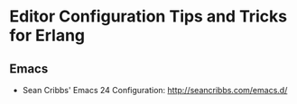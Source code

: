 # Editor Configuration Tips and Tricks for Erlang

## Emacs

* Sean Cribbs' Emacs 24 Configuration: http://seancribbs.com/emacs.d/
